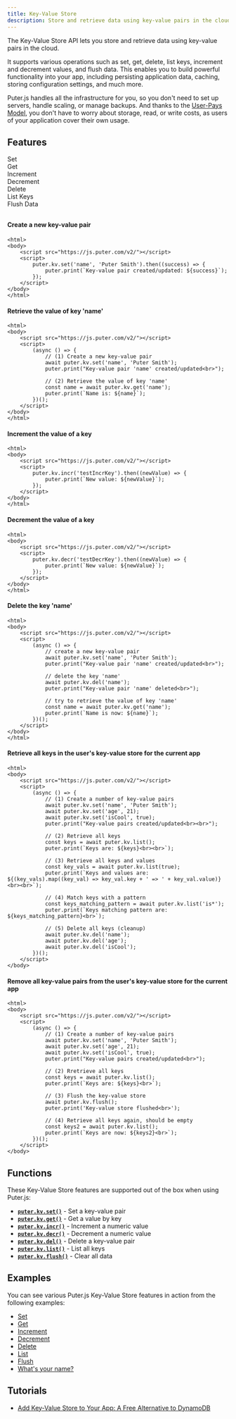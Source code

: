 ```yaml
---
title: Key-Value Store
description: Store and retrieve data using key-value pairs in the cloud.
---
```


The Key-Value Store API lets you store and retrieve data using key-value pairs in the cloud.

It supports various operations such as set, get, delete, list keys, increment and decrement values, and flush data. This enables you to build powerful functionality into your app, including persisting application data, caching, storing configuration settings, and much more.

Puter.js handles all the infrastructure for you, so you don't need to set up servers, handle scaling, or manage backups. And thanks to the [User-Pays Model](/user-pays-model/), you don't have to worry about storage, read, or write costs, as users of your application cover their own usage.

## Features

<div style="overflow:hidden; margin-bottom: 30px;">
    <div class="example-group active" data-section="set"><span>Set</span></div>
    <div class="example-group" data-section="get"><span>Get</span></div>
    <div class="example-group" data-section="incr"><span>Increment</span></div>
    <div class="example-group" data-section="decr"><span>Decrement</span></div>
    <div class="example-group" data-section="del"><span>Delete</span></div>
    <div class="example-group" data-section="list"><span>List Keys</span></div>
    <div class="example-group" data-section="flush"><span>Flush Data</span></div>
</div>

<div class="example-content" data-section="set" style="display:block;">

#### Create a new key-value pair

```html;kv-set
<html>
<body>
    <script src="https://js.puter.com/v2/"></script>
    <script>
        puter.kv.set('name', 'Puter Smith').then((success) => {
            puter.print(`Key-value pair created/updated: ${success}`);
        });
    </script>
</body>
</html>
```

</div>

<div class="example-content" data-section="get">

#### Retrieve the value of key 'name'

```html;kv-get
<html>
<body>
    <script src="https://js.puter.com/v2/"></script>
    <script>
        (async () => {
            // (1) Create a new key-value pair
            await puter.kv.set('name', 'Puter Smith');
            puter.print("Key-value pair 'name' created/updated<br>");

            // (2) Retrieve the value of key 'name'
            const name = await puter.kv.get('name');
            puter.print(`Name is: ${name}`);
        })();
    </script>
</body>
</html>
```

</div>

<div class="example-content" data-section="incr">

#### Increment the value of a key

```html;kv-incr
<html>
<body>
    <script src="https://js.puter.com/v2/"></script>
    <script>
        puter.kv.incr('testIncrKey').then((newValue) => {
            puter.print(`New value: ${newValue}`);
        });
    </script>
</body>
</html>
```

</div>

<div class="example-content" data-section="decr">

#### Decrement the value of a key

```html;kv-decr
<html>
<body>
    <script src="https://js.puter.com/v2/"></script>
    <script>
        puter.kv.decr('testDecrKey').then((newValue) => {
            puter.print(`New value: ${newValue}`);
        });
    </script>
</body>
</html>
```

</div>

<div class="example-content" data-section="del">

#### Delete the key 'name'

```html;kv-del
<html>
<body>
    <script src="https://js.puter.com/v2/"></script>
    <script>
        (async () => {
            // create a new key-value pair
            await puter.kv.set('name', 'Puter Smith');
            puter.print("Key-value pair 'name' created/updated<br>");

            // delete the key 'name'
            await puter.kv.del('name');
            puter.print("Key-value pair 'name' deleted<br>");

            // try to retrieve the value of key 'name'
            const name = await puter.kv.get('name');
            puter.print(`Name is now: ${name}`);
        })();
    </script>
</body>
</html>
```

</div>

<div class="example-content" data-section="list">

#### Retrieve all keys in the user's key-value store for the current app

```html;kv-list
<html>
<body>
    <script src="https://js.puter.com/v2/"></script>
    <script>
        (async () => {
            // (1) Create a number of key-value pairs
            await puter.kv.set('name', 'Puter Smith');
            await puter.kv.set('age', 21);
            await puter.kv.set('isCool', true);
            puter.print("Key-value pairs created/updated<br><br>");

            // (2) Retrieve all keys
            const keys = await puter.kv.list();
            puter.print(`Keys are: ${keys}<br><br>`);

            // (3) Retrieve all keys and values
            const key_vals = await puter.kv.list(true);
            puter.print(`Keys and values are: ${(key_vals).map((key_val) => key_val.key + ' => ' + key_val.value)}<br><br>`);

            // (4) Match keys with a pattern
            const keys_matching_pattern = await puter.kv.list('is*');
            puter.print(`Keys matching pattern are: ${keys_matching_pattern}<br>`);

            // (5) Delete all keys (cleanup)
            await puter.kv.del('name');
            await puter.kv.del('age');
            await puter.kv.del('isCool');
        })();
    </script>
</body>
```

</div>

<div class="example-content" data-section="flush">

#### Remove all key-value pairs from the user's key-value store for the current app

```html;kv-flush
<html>
<body>
    <script src="https://js.puter.com/v2/"></script>
    <script>
        (async () => {
            // (1) Create a number of key-value pairs
            await puter.kv.set('name', 'Puter Smith');
            await puter.kv.set('age', 21);
            await puter.kv.set('isCool', true);
            puter.print("Key-value pairs created/updated<br>");

            // (2) Rretrieve all keys
            const keys = await puter.kv.list();
            puter.print(`Keys are: ${keys}<br>`);

            // (3) Flush the key-value store
            await puter.kv.flush();
            puter.print('Key-value store flushed<br>');

            // (4) Retrieve all keys again, should be empty
            const keys2 = await puter.kv.list();
            puter.print(`Keys are now: ${keys2}<br>`);
        })();
    </script>
</body>
```

</div>

## Functions

These Key-Value Store features are supported out of the box when using Puter.js:

- **[`puter.kv.set()`](/KV/set/)** - Set a key-value pair
- **[`puter.kv.get()`](/KV/get/)** - Get a value by key
- **[`puter.kv.incr()`](/KV/incr/)** - Increment a numeric value
- **[`puter.kv.decr()`](/KV/decr/)** - Decrement a numeric value
- **[`puter.kv.del()`](/KV/del/)** - Delete a key-value pair
- **[`puter.kv.list()`](/KV/list/)** - List all keys
- **[`puter.kv.flush()`](/KV/flush/)** - Clear all data

## Examples

You can see various Puter.js Key-Value Store features in action from the following examples:

- [Set](/playground/?example=kv-set)
- [Get](/playground/?example=kv-get)
- [Increment](/playground/?example=kv-incr)
- [Decrement](/playground/?example=kv-decr)
- [Delete](/playground/?example=kv-del)
- [List](/playground/?example=kv-list)
- [Flush](/playground/?example=kv-flush)
- [What's your name?](/playground/?example=kv-name)

## Tutorials

- [Add Key-Value Store to Your App: A Free Alternative to DynamoDB](https://developer.puter.com/tutorials/add-a-cloud-key-value-store-to-your-app-a-free-alternative-to-dynamodb/)
